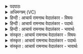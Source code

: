 <details><summary>पदपाठः</summary>

अय꣢म्। सः। हो꣡ता꣢। यः। द्वि꣣ज꣡न्मा꣢। द्वि꣣। ज꣡न्मा꣢꣯। वि꣡श्वा꣢꣯। द꣣धे꣢। वा꣡र्या꣢꣯णि। श्र꣣वस्या꣢। म꣡र्तः꣢꣯। यः। अ꣣स्मै। सुतु꣡कः꣢। सु꣣। तु꣡कः꣢꣯। द꣣दा꣡श꣢। १७७६।
</details>

<details><summary>अधिमन्त्रम् (VC)</summary>

- अग्निः
- दीर्घतमा औचथ्यः
- विराडनुष्टुप्
- गान्धारः
</details>

<details><summary>हिन्दी : आचार्य रामनाथ वेदालंकार - विषयः</summary>

आगे फिर द्विजन्मा का विषय है।
</details>

<details><summary>हिन्दी : आचार्य रामनाथ वेदालंकार - पदार्थः</summary>

पदार्थान्वयभाषाः -  (यः द्विजन्मा) जो माता-पिता से एक और आचार्य से दूसरा इस प्रकार दो जन्म प्राप्त करके द्विज हो जाता है,(सः अयम्) वह यह (होता) सबको विद्या,सुख आदि देनेवाला और होम करनेवाला होता है। साथ ही (विश्वा) सब (श्रवस्या) यश के योग्य (वार्याणि) वरणीय यम,नियम आदि कर्मों को (दधे) अपने जीवन में धारण कर लेता है। (यः) और जो (मर्तः) मनुष्य अर्थात् आचार्य (अस्मै) इसे (ददाश) विद्या देता है,वह उस सुशिक्षित विद्वान् द्विज से (सुतुकः) सुपुत्रवान् हो जाता है ॥३॥
</details>

<details><summary>हिन्दी : आचार्य रामनाथ वेदालंकार - भावार्थः</summary>

भावार्थभाषाः -  आचार्य से विद्या पढ़कर,स्नातक हो,द्विज बनकर ऐसा आचरण करे,जिससे उसका यश सब जगह फैले। ऐसे गुणवान् द्विज से सचमुच आचार्य भी स्वयं को सुपुत्रवान् मानता है ॥३॥
</details>

<details><summary>संस्कृत : आचार्य रामनाथ वेदालंकार - विषयः</summary>

अथ पुनरपि द्विजन्मनो विषयमाह।
</details>

<details><summary>संस्कृत : आचार्य रामनाथ वेदालंकार - पदार्थः</summary>

पदार्थान्वयभाषाः -  (यः द्विजन्मा) यो मातापितृभ्यामेकम् आचार्यसकाशाद् द्वितीयमिति द्वे जन्मनी प्राप्य द्विजो जायते (सः अयम्) स एष (होता) सर्वेभ्यो विद्यासुखादीनां दाता,होमकर्ता च जायते। अपि च (विश्वा) विश्वानि (श्रवस्या) श्रवस्यानि यशोयोग्यानि (वार्याणि) वरणीयानि यमनियमादीनि कर्माणि (दधे) स्वजीवने धारयति। (यः) यश्च (मर्तः) मनुष्यः,आचार्य इत्यर्थः (अस्मै) एतस्मै (ददाश) विद्यां प्रयच्छति,स तेन सुशिक्षितेन विदुषा द्विजेन (सुतुकः) सुपुत्रो जायते ॥३॥२
</details>

<details><summary>संस्कृत : आचार्य रामनाथ वेदालंकार - भावार्थः</summary>

भावार्थभाषाः -  आचार्याद् विद्यामधीत्य स्नातकः सन् द्विजो भूत्वा तथाऽऽचरेद् येन तस्य यशः सर्वत्र प्रसरेत्। एतादृशेन गुणिना द्विजेन सत्यमाचार्योऽपि स्वात्मानं सुपुत्रं मन्यते ॥३॥
</details>